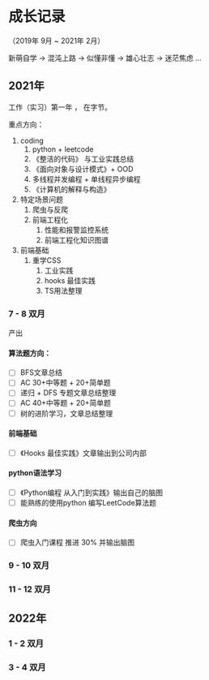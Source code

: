 # 成长记录

（2019年 9月 ~ 2021年 2月）

 新萌自学 -> 混沌上路 -> 似懂非懂 -> 雄心壮志 -> 迷茫焦虑 ... 
## 2021年

工作（实习）第一年 ， 在字节。

重点方向：

1. coding 
   1. python + leetcode
   2. 《整洁的代码》 与工业实践总结
   3. 《面向对象与设计模式》+ OOD
   4. 多线程并发编程 + 单线程异步编程
   5. 《计算机的解释与构造》
2. 特定场景问题
   1. 爬虫与反爬
   2. 前端工程化
      1. 性能和报警监控系统
      2. 前端工程化知识图谱
3. 前端基础
   1. 重学CSS
      1. 工业实践
      2. hooks 最佳实践
      3. TS用法整理

### 7 - 8 双月

产出

#### 算法题方向：
- [ ] BFS文章总结
- [ ] AC 30+中等题 + 20+简单题
- [ ] 递归 + DFS 专题文章总结整理
- [ ] AC 40+中等题 + 20+简单题
- [ ] 树的进阶学习，文章总结整理

#### 前端基础

- [ ] 《Hooks 最佳实践》文章输出到公司内部

#### python语法学习

- [ ] 《Python编程 从入门到实践》输出自己的脑图
- [ ] 能熟练的使用python 编写LeetCode算法题

#### 爬虫方向

- [ ] 爬虫入门课程 推进 30% 并输出脑图

### 9 - 10 双月
### 11 - 12 双月

## 2022年

### 1 - 2 双月

### 3 - 4 双月
